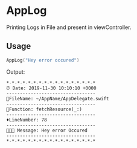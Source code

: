 # AppLog
Printing Logs in File and present in viewController.

## Usage

```Swift
AppLog("Hey error occured")
```

Output:
```
*-*-*-*-*-*-*-*-*-*-*-*-*-*-*-*-*
⏰ Date: 2019-11-30 10:10:10 +0000
---------------------------------
📄FileName: ~/AppName/AppDelegate.swift
---------------------------------
🔨Function: fetchResource(_:)
---------------------------------
♦️LineNumber: 78
---------------------------------
👨🏻‍💻 Message: Hey error Occured
---------------------------------
*-*-*-*-*-*-*-*-*-*-*-*-*-*-*-*-*
```
